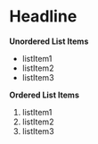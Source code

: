 # Headline

**Unordered List Items**
- listItem1
- listItem2
- listItem3
  
  
**Ordered List Items**
1. listItem1
2. listItem2
3. listItem3
